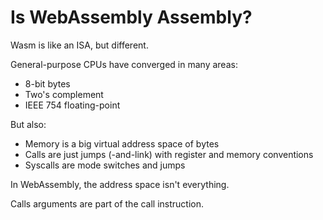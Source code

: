 # Is WebAssembly Assembly?

Wasm is like an ISA, but different.

General-purpose CPUs have converged in many areas:
 - 8-bit bytes
 - Two's complement
 - IEEE 754 floating-point

But also:
 - Memory is a big virtual address space of bytes
 - Calls are just jumps (-and-link) with register and memory conventions
 - Syscalls are mode switches and jumps

In WebAssembly, the address space isn't everything.

Calls arguments are part of the call instruction.
